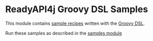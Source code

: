# ReadyAPI4j Groovy DSL Samples

This module contains [sample recipes](src/test/groovy/com/smartbear/readyapi4j/samples/groovy) 
written with the [Groovy DSL](../../groovy-dsl).

Run these samples as described in the [samples module](../README.md)
